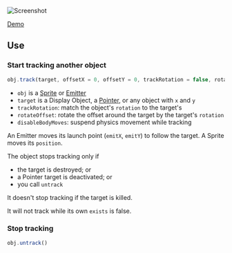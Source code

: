 ![Screenshot](https://samme.github.io/phaser-track/screenshot.png)

[Demo](https://samme.github.io/phaser-track/)

Use
---

### Start tracking another object
```javascript
obj.track(target, offsetX = 0, offsetY = 0, trackRotation = false, rotateOffset = false, disableBodyMoves = true)
```

- `obj` is a [Sprite][1] or [Emitter][2]
- `target` is a Display Object, a [Pointer][3], or any object with `x` and `y`
- `trackRotation`: match the object's `rotation` to the target's
- `rotateOffset`: rotate the offset around the target by the target's `rotation`
- `disableBodyMoves`: suspend physics movement while tracking

An Emitter moves its launch point (`emitX`, `emitY`) to follow the target. A Sprite moves its `position`.

The object stops tracking only if

  - the target is destroyed; or
  - a Pointer target is deactivated; or
  - you call `untrack`

It doesn't stop tracking if the target is killed.

It will not track while its own `exists` is false.

### Stop tracking

```javascript
obj.untrack()
```

[1]: http://phaser.io/docs/2.6.2/Phaser.Sprite.html
[2]: http://phaser.io/docs/2.6.2/Phaser.Particles.Arcade.Emitter.html
[3]: http://phaser.io/docs/2.6.2/Phaser.Pointer.html
